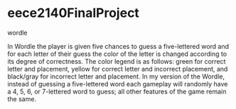 # eece2140FinalProject
wordle

In Wordle the player is given five chances to guess a five-lettered word and for each letter of their guess the color of the letter is changed according to its degree of correctness. The color legend is as follows: green for correct letter and placement, yellow for correct letter and incorrect placement, and black/gray for incorrect letter and placement. In my version of the Wordle, instead of guessing a five-lettered word each gameplay will randomly have a 4, 5, 6, or 7-lettered word to guess; all other features of the game remain the same. 

